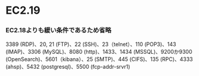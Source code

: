 # EC2.19


### EC2.18よりも緩い条件であるため省略

3389 (RDP)、20, 21 (FTP)、22 (SSH)、23（telnet）、110 (POP3)、143 (IMAP)、3306 (MySQL)、8080 (http)、1433、1434 (MSSQL)、9200か9300 (OpenSearch)、5601（kibana）、25 (SMTP)、445 (CIFS)、135 (RPC)、4333 (ahsp)、5432 (postgresql)、5500 (fcp-addr-srvr1)
